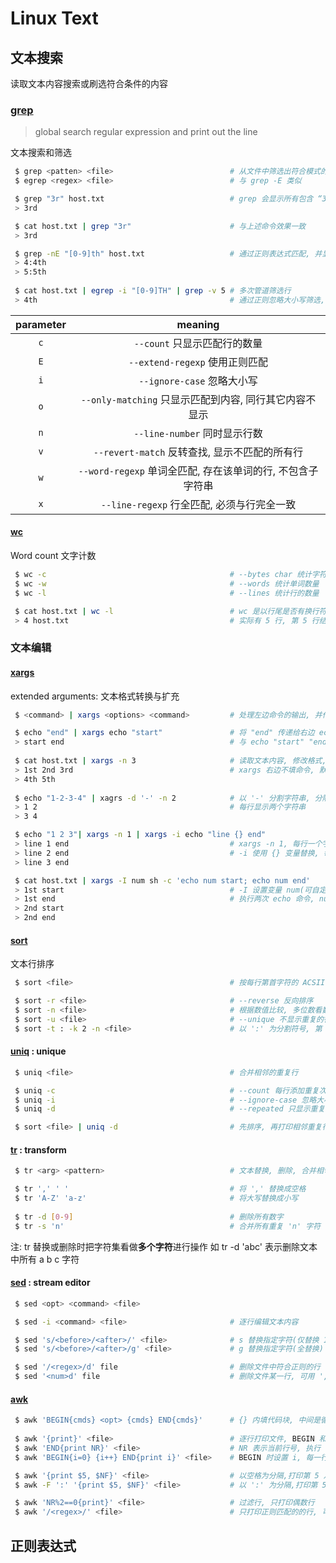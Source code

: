 # Linux Text

## 文本搜索

读取文本内容搜索或刷选符合条件的内容

### [grep](https://linux.alianga.com/c/grep.html)

> global search regular expression and print out the line

文本搜索和筛选

```bash
 $ grep <patten> <file>                          # 从文件中筛选出符合模式的行, 可搜索多个文件
 $ egrep <regex> <file>                          # 与 grep -E 类似

 $ grep "3r" host.txt                            # grep 会显示所有包含 “3r” 的行
 > 3rd

 $ cat host.txt | grep "3r"                      # 与上述命令效果一致
 > 3rd

 $ grep -nE "[0-9]th" host.txt                   # 通过正则表达式匹配, 并显示行
 > 4:4th
 > 5:5th
 
 $ cat host.txt | egrep -i "[0-9]TH" | grep -v 5 # 多次管道筛选行
 > 4th                                           # 通过正则忽略大小写筛选, 去除包含 5 的行 
```

|parameter|meaning|
|:-:|:-:|
|`c`|`--count` 只显示匹配行的数量|
|`E`|`--extend-regexp` 使用正则匹配|
|`i`|`--ignore-case` 忽略大小写|
|`o`|`--only-matching` 只显示匹配到内容, 同行其它内容不显示|
|`n`|`--line-number` 同时显示行数|
|`v`|`--revert-match` 反转查找, 显示不匹配的所有行|
|`w`|`--word-regexp` 单词全匹配, 存在该单词的行, 不包含子字符串|
|`x`|`--line-regexp` 行全匹配, 必须与行完全一致 |

#### [wc](https://linux.alianga.com/c/wc.html) 

Word count 文字计数

```bash
 $ wc -c                                         # --bytes char 统计字符数量
 $ wc -w                                         # --words 统计单词数量
 $ wc -l                                         # --lines 统计行的数量

 $ cat host.txt | wc -l                          # wc 是以行尾是否有换行符号判断为一行
 > 4 host.txt                                    # 实际有 5 行, 第 5 行结尾没有换行符号
```

### 文本编辑

#### [xargs](https://linux.alianga.com/c/xargs.html) 

extended arguments: 文本格式转换与扩充

```bash
 $ <command> | xargs <options> <command>         # 处理左边命令的输出, 并作为右边命令的输入执行

 $ echo "end" | xargs echo "start"               # 将 "end" 传递给右边 echo 命令
 > start end                                     # 与 echo "start" "end" 一致
 
 $ cat host.txt | xargs -n 3                     # 读取文本内容, 修改格式, 每行 3 个字符串  
 > 1st 2nd 3rd                                   # xargs 右边不填命令, 默认使用 echo  
 > 4th 5th
 
 $ echo "1-2-3-4" | xagrs -d '-' -n 2            # 以 '-' 分割字符串, 分隔符号可以是单个字符,单个数字或单个字母 
 > 1 2                                           # 每行显示两个字符串
 > 3 4

 $ echo "1 2 3"| xargs -n 1 | xargs -i echo "line {} end"              
 > line 1 end                                    # xargs -n 1, 每行一个字符串, 将 1 行分割为 3 行
 > line 2 end                                    # -i 使用 {} 变量替换, 每一行内容替换掉 {} 执行
 > line 3 end

 $ cat host.txt | xargs -I num sh -c 'echo num start; echo num end' 
 > 1st start                                     # -I 设置变量 num(可自定义), 供后续多条命令执行 
 > 1st end                                       # 执行两次 echo 命令, num 替换为 cat 的输出
 > 2nd start
 > 2nd end
```

#### [sort](https://linux.alianga.com/c/sort.html)

文本行排序

```bash
 $ sort <file>                                   # 按每行第首字符的 ACSII 码值顺序排序, 相同则往后一个一个比较

 $ sort -r <file>                                # --reverse 反向排序
 $ sort -n <file>                                # 根据数值比较, 多位数看数值, 不再单个数字比较
 $ sort -u <file>                                # --unique 不显示重复的行
 $ sort -t : -k 2 -n <file>                      # 以 ':' 为分割符号, 第 2 个字符串按数字排序
```

#### [uniq](https://linux.alianga.com/c/uniq.html) : unique

```bash
 $ uniq <file>                                   # 合并相邻的重复行

 $ uniq -c                                       # --count 每行添加重复次数
 $ uniq -i                                       # --ignore-case 忽略大小写
 $ uniq -d                                       # --repeated 只显示重复行

 $ sort <file> | uniq -d                         # 先排序, 再打印相邻重复行, 显示文件所有重复行    
```

#### [tr](https://linux.alianga.com/c/tr.html) : transform

```bash
 $ tr <arg> <pattern>                            # 文本替换, 删除, 合并相邻重复

 $ tr ',' ' '                                    # 将 ',' 替换成空格
 $ tr 'A-Z' 'a-z'                                # 将大写替换成小写
 
 $ tr -d [0-9]                                   # 删除所有数字
 $ tr -s 'n'                                     # 合并所有重复 'n' 字符
```

注: tr 替换或删除时把字符集看做**多个字符**进行操作
如 tr -d 'abc' 表示删除文本中所有 a b c 字符

#### [sed](https://linux.alianga.com/c/sed.html) : stream editor

```bash
 $ sed <opt> <command> <file>

 $ sed -i <command> <file>                       # 逐行编辑文本内容 

 $ sed 's/<before>/<after>/' <file>              # s 替换指定字符(仅替换 1 次)
 $ sed 's/<before>/<after>/g' <file>             # g 替换指定字符(全替换)

 $ sed '/<regex>/d' file                         # 删除文件中符合正则的行
 $ sed '<num>d' file                             # 删除文件某一行, 可用 ',' 扩展范围 ('1,$d' 删除所有行)
```

#### [awk](https://linux.alianga.com/c/awk.html)

```bash
 $ awk 'BEGIN{cmds} <opt> {cmds} END{cmds}'      # {} 内填代码块, 中间是循环体,对每行执行
 
 $ awk '{print}' <file>                          # 逐行打印文件, BEGIN 和 END部分选填
 $ awk 'END{print NR}' <file>                    # NR 表示当前行号, 执行 END 时读完文件, NR 表示最后一行行号
 $ awk 'BEGIN{i=0} {i++} END{print i}' <file>    # BEGIN 时设置 i, 每一行 i 自加, 结束时打印

 $ awk '{print $5, $NF}' <file>                  # 以空格为分隔,打印第 5 及 最后一列
 $ awk -F ':' '{print $5, $NF}' <file>           # 以 ':' 为分隔,打印第 5 及 最后一列

 $ awk 'NR%2==0{print}' <file>                   # 过滤行, 只打印偶数行
 $ awk '/<regex>/' <file>                        # 只打印正则匹配的的行, 可用 '/<regex>/, /<regex>/' 打印区间
```

## 正则表达式